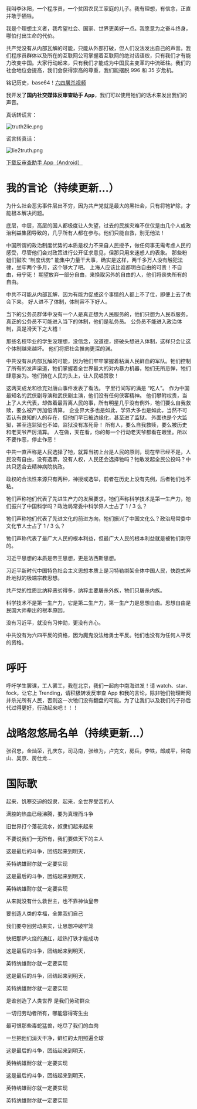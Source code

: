 我叫李沐阳，一个程序员，一个贫困农民工家庭的儿子。我有理想，有信念，正直并敢于牺牲。

我是个理想主义者，我希望社会、国家、世界更美好一点。我愿意为之奋斗终身，哪怕付出生命的代价。

共产党没有从内部瓦解的可能，只能从外部打破，但人们没法发出自己的声音。我们程序员群体以及所在的互联网公司掌握着互联网的绝对话语权，只有我们才有能力改变中国。大家行动起来，只有我们才能成为中国民主变革的中流砥柱。我们的社会地位会提高，我们会获得崇高的尊重，我们能摆脱 996 和 35 岁危机。

铭记历史，base64！[六四屠杀视频](https://www.youtube.com/watch?v=HCp8njH-ILg)

我开发了**国内社交媒体反审查助手 App**，我们可以使用牠们的话术来发出我们的声音。

真话转谎言：

![truth2lie.png](https://github.com/saveChina19890604/saveChina19890604/blob/main/truth2lie.png?raw=true)

谎言转真话：

![lie2truth.png](https://github.com/saveChina19890604/saveChina19890604/blob/main/lie2truth.png?raw=true)

[下载反审查助手 App（Android）](https://github.com/saveChina19890604/saveChina19890604/blob/main/savechina.apk?raw=true)

# 我的言论（持续更新...）

为什么社会恶劣事件层出不穷，因为共产党就是最大的黑社会，只有将牠铲除，才能根本解决问题。

底层，中层，高层的国人都极度让人失望，过去的民族灾难不仅仅是由几个人或政治利益集团导致的，几乎所有人都在参与。他们只能自救，别无他法！    

中国所谓的政治制度优势的本质是权力不来自人民授予，做任何事无需考虑人民的感受，尽管他们会对政策进行公开征求意见，但那只用来迷惑人的表象。
那些粉蛆们鼓吹 “制度优势” 能集中力量干大事，确实是这样，两千多万人没有触犯法律，坐牢两个多月，这个够大了吧。
上海人应该比谁都明白自由的可贵！不自由，毋宁死！
期望放弃一部分自由，来换取另外的自由的人，他们将丧失所有的自由。

中共不可能从内部瓦解，因为有能力促成这个事情的人都上不了位，即便上去了也会下来。
好人进不了体制，体制容不下好人。    

当下的公务员群体中没有一个人是真正想为人民服务的，他们只想为人民币服务。
真正的公务员不可能进入当下的体制，他们是私务员。
公务员不能进入政治体制，真是滑天下之大稽！    

那些名校毕业的学生没理想，没信念，没道德，挤破头想进入体制，这样只会让这个体制越来越坏。
他们将把社会推向更深的渊。    

中共没有从内部瓦解的可能，因为牠们牢牢掌握着粘满人民鲜血的军队。牠们控制了所有的发声渠道，牠们掌握着全世界最大的对内暴力机器，牠们无所忌惮，牠们肆意妄为。牠们骑在人民的头上，让人民唱赞歌！    

这两天成龙和徐克对唐山事件发表了看法。
字里行间写的满是 “吃人”。
作为中国最知名的武侠剧导演和武侠剧主演，他们没有任何侠客精神。
他们攀附权贵，当上了人大代表，却做着最背离人民的事，所有明星几乎没有例外，牠们要么自我救赎，要么被严厉加倍清算。
企业界大多也是如此，学界大多也是如此，当然不可否认有良知的人的存在，但他们早已被边缘化，甚至进了监狱。
外面也是个大监狱，甚至连监狱也不如，监狱没有冻死骨！
所有人，要么自我救赎，要么被历史和老天爷严厉清算。
人在做，天在看，你的每一个行动老天爷都看在眼里。所以不要作恶，停止作恶！

中共一直声称是人民选择了牠，就算当初上台是人民的原则，现在早已经不是，人民没有自由，没有选票，没有人权，人民还会选择牠吗？牠敢发起全民公投吗？中共只适合去精神病院执政。

政权的合法性来源只有两种，神授或选举，前者在历史上没有先例，后者牠们也不粘。

牠们声称牠们代表了先进生产力的发展要求，牠们声称科学技术是第一生产力，牠们振兴了中国科学吗？政治局常委中科学界人士占了 1 / 3 么？

牠们声称牠们代表了先进文化的前进方向，牠们振兴了中国文化么？政治局常委中文化节人士占了 1 / 3 么？

牠们声称代表了最广大人民的根本利益，但最广大人民的根本利益就是被牠们剥夺的。    

习近平思想的本质是帝王思想，更是法西斯思想。

习近平新时代中国特色社会主义思想本质上是习特勒绑架全体中国人民，快跑式奔赴地狱的极端宗教思想。

共产党的性质比纳粹恶劣得多，纳粹主要屠杀外族，牠们只屠杀内族。

科学技术不是第一生产力，它是第二生产力，第一生产力是思想自由。思想自由是民国大师辈出的根本原因。

没有习近平，就没有习仲勋，更没有齐心。

中共没有为六四平反的资格，因为魔鬼没法给勇士平反。牠们也没有为任何人平反的资格。

# 呼吁

呼吁学生罢课，工人罢工，我在北京，我们一起向中南海进发！请 watch、star、fock，让它上 Trending，请积极转发反审查 App 和我的言论，除非牠们物理断网并杀光所有人民，否则这一次牠们没有翻盘的可能。为了让我们以及我们的子孙后代过得更好，行动起来吧！！！

# 战略忽悠局名单（持续更新...）

张召忠，金灿荣，孔庆东，司马南，张维为，卢克文，房兵，李铁，郎咸平，钟南山、吴京、房仕龙...

# 国际歌

起来，饥寒交迫的奴隶，起来，全世界受苦的人

满腔的热血已经沸腾，要为真理而斗争

旧世界打个落花流水，奴隶们起来起来

不要说我们一无所有，我们要做天下的主人

这是最后的斗争，团结起来到明天，

英特纳雄耐尔就一定要实现

这是最后的斗争，团结起来到明天，

英特纳雄耐尔就一定要实现

从来就没有什么救世主，也不靠神仙皇帝

要创造人类的幸福，全靠我们自己

我们要夺回劳动果实，让思想冲破牢笼

快把那炉火烧的通红，趁热打铁才能成功

这是最后的斗争，团结起来到明天，

英特纳雄耐尔就一定要实现

这是最后的斗争，团结起来到明天，

英特纳雄耐尔就一定要实现

是谁创造了人类世界 是我们劳动群众

一切归劳动者所有，哪能容得寄生虫

最可恨那些毒蛇猛兽，吃尽了我们的血肉

一旦把他们消灭干净，鲜红的太阳照遍全球

这是最后的斗争，团结起来到明天，

英特纳雄耐尔就一定要实现

这是最后的斗争，团结起来到明天，

英特纳雄耐尔就一定要实现

英特纳雄耐尔就一定要实现
